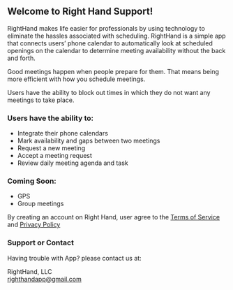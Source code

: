 ## Welcome to Right Hand Support!


RightHand makes life easier for professionals by using technology to eliminate the hassles associated with scheduling.  RightHand is a simple app that connects users’ phone calendar to automatically look at scheduled openings on the calendar to determine meeting availability without the back and forth. 

Good meetings happen when people prepare for them.  That means being more efficient with how you schedule meetings.  

Users have the ability to block out times in which they do not want any meetings to take place.

### Users have the ability to:
- Integrate their phone calendars
- Mark availability and gaps between two meetings
- Request a new meeting
- Accept a meeting request
- Review daily meeting agenda and task

### Coming Soon:
- GPS
- Group meetings

By creating an account on Right Hand, user agree to the [Terms of Service](https://docs.google.com/document/u/5/d/e/2PACX-1vT0Tk1ehZvU57tML48rVJbbbRlwdVVThGT3hGR8g7x2ii_vXZFJUOzg2qfLtLiEKw/pub) and [Privacy Policy](https://docs.google.com/document/u/5/d/e/2PACX-1vSZBROn6o7IY4tS1gRIGQojZfJncOD19SQvkfFMQhvLKDg1PnxnJNFLeKPNNSw0dg/pub)

### Support or Contact

Having trouble with App? please contact us at: 

RightHand, LLC      
righthandapp@gmail.com
